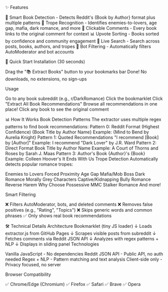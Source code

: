 ✨ Features

📖 Smart Book Detection - Detects Reddit's {Book by Author} format plus multiple patterns
🎯 Trope Recognition - Identifies enemies-to-lovers, age gap, mafia, dark romance, and more
💬 Clickable Comments - Every book links to the original comment for context
📊 Upvote Sorting - Books sorted by confidence and community engagement
🔎 Live Search - Search across posts, books, authors, and tropes
🚫 Bot Filtering - Automatically filters AutoModerator and bot accounts


🚀 Quick Start
Installation (30 seconds)

Drag the "📚 Extract Books" button to your bookmarks bar
Done! No downloads, no extensions, no sign-ups

Usage

Go to any book subreddit (e.g., r/DarkRomance)
Click the bookmarklet
Click "Extract All Book Recommendations"
Browse all recommendations in one place!
Click any book to see the original comment


📊 How It Works
Book Detection Patterns
The extractor uses multiple regex patterns to find book recommendations:
Pattern 0: Reddit Format (Highest Confidence)
{Book Title by Author Name}
Example: {Mind to Bend by Aurelia Knight}
Pattern 1: Quoted Recommendations
"I recommend [Book] by [Author]"
Example: I recommend "Dark Lover" by J.R. Ward
Pattern 2: Direct Format
Book Title by Author Name
Example: A Court of Thorns and Roses by Sarah J. Maas
Pattern 3: Author's Book
{Author}'s {Book}
Example: Colleen Hoover's It Ends With Us
Trope Detection
Automatically detects popular romance tropes:

Enemies to Lovers
Forced Proximity
Age Gap
Mafia/Mob Boss
Dark Romance
Morally Grey Characters
Captive/Kidnapping
Bully Romance
Reverse Harem
Why Choose
Possessive MMC
Stalker Romance
And more!

Smart Filtering

❌ Filters AutoModerator, bots, and deleted comments
❌ Removes false positives (e.g., "Rating", "Topics")
❌ Skips generic words and common phrases
✅ Only shows real book recommendations


🛠️ Technical Details
Architecture
Bookmarklet (tiny JS loader)
    ↓
Loads extractor.js from GitHub Pages
    ↓
Scrapes visible posts from subreddit
    ↓
Fetches comments via Reddit JSON API
    ↓
Analyzes with regex patterns + NLP
    ↓
Displays in sliding panel
Technologies

Vanilla JavaScript - No dependencies
Reddit JSON API - Public API, no auth needed
Regex + NLP - Pattern matching and text analysis
Client-side only - Privacy focused, no server

Browser Compatibility

✅ Chrome/Edge (Chromium)
✅ Firefox
✅ Safari
✅ Brave
✅ Opera
